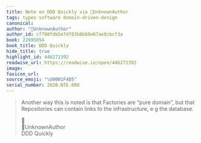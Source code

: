 ```yaml
---
title: Note on DDD Quickly via UnknownAuthor
tags: types software domain-driven-design
canonical:
author: "UnknownAuthor"
author_id: cf790fdb5e7df83b8b60e67ae8cbcf3a
book: 22695054
book_title: DDD Quickly
hide_title: true
highlight_id: 446271392
readwise_url: https://readwise.io/open/446271392
image:
favicon_url:
source_emoji: "\U0001F4D5"
serial_number: 2020.NTE.008
---
```

> Another way this is noted is that Factories are “pure domain”, but that Repositories can contain links to the infrastructure, e g the database.
> <div class="quoteback-footer"><div class="quoteback-avatar"><span class="mini-emoji"> 📕</span></div><div class="quoteback-metadata"><div class="metadata-inner"><span style="display:none">FROM:</span><div aria-label="UnknownAuthor" class="quoteback-author"> UnknownAuthor</div><div aria-label="DDD Quickly" class="quoteback-title"> DDD Quickly</div></div></div></div>
